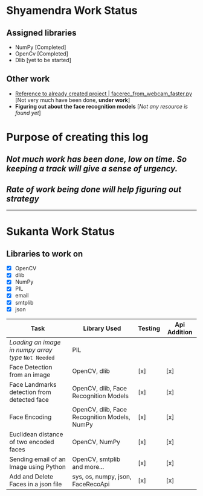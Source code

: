 # Shyamendra Work Status

## Assigned libraries
- NumPy [Completed]
- OpenCv [Completed]
- Dlib [yet to be started]

## Other work 
- [Reference to already created project | facerec_from_webcam_faster.py](https://github.com/ageitgey/face_recognition/blob/master/examples/facerec_from_webcam_faster.py) [Not very much have been done, **under work**]
- **Figuring out about the face recognition models** [*Not any resource is found yet*]

# Purpose of creating this log
*Not much work has been done, low on time. So keeping a track will give a sense of urgency.*
---
*Rate of work being done will help figuring out strategy* 
---

---


# Sukanta Work Status

## Libraries to work on

- [x] OpenCV
- [x] dlib
- [x] NumPy
- [x] PIL
- [x] email
- [x] smtplib
- [x] json

| Task | Library Used | Testing | Api Addition |
| ---- | ------------ | ------- | ------------ |
| *Loading an image in numpy array type*  `Not Needed` | PIL | | |
| Face Detection from an image | OpenCV, dlib | [x] | [x] |
| Face Landmarks detection from detected face | OpenCV, dlib, Face Recognition Models | [x] | [x] |
| Face Encoding | OpenCV, dlib, Face Recognition Models, NumPy | [x] | [x] |
| Euclidean distance of two encoded faces | OpenCV, NumPy  | [x] | [x] |
| Sending email of an Image using Python | OpenCV, smtplib and more... | [x] | [x] |
| Add and Delete Faces in a json file | sys, os, numpy, json, FaceRecoApi | [x] | [x]
